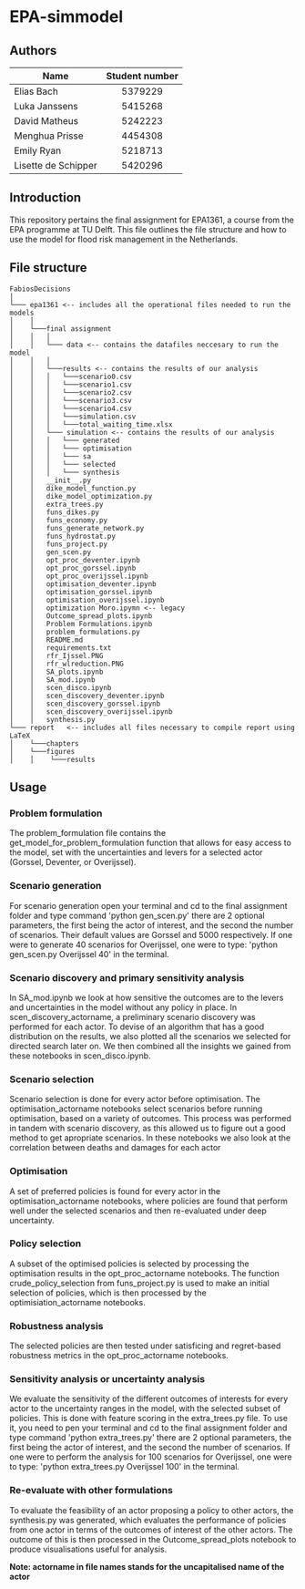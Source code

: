 # EPA-simmodel

## Authors
| Name                | Student number| 
| ------------------- |:-------------:|
| Elias Bach          | 5379229       |
| Luka Janssens       | 5415268       |
| David Matheus       | 5242223       |
| Menghua Prisse      | 4454308       |
| Emily Ryan          | 5218713       |
| Lisette de Schipper | 5420296       |

## Introduction

This repository pertains the final assignment for EPA1361, a course from the EPA programme at TU Delft. 
This file outlines the file structure and how to use the model for flood risk management in the Netherlands.


## File structure

```
FabiosDecisions
│
└─── epa1361 <-- includes all the operational files needed to run the models
│    │
│    └───final assignment 
│    │   │ 
│    │   └─── data <-- contains the datafiles neccesary to run the model
│    │   │
│    │   └───results <-- contains the results of our analysis
│    │   │   └───scenario0.csv
│    │   │   └───scenario1.csv
│    │   │   └───scenario2.csv
│    │   │   └───scenario3.csv
│    │   │   └───scenario4.csv
│    │   │   └───simulation.csv
│    │   │   └───total_waiting_time.xlsx
│    │   └─── simulation <-- contains the results of our analysis
│    │   │   └─── generated
│    │   │   └─── optimisation
│    │   │   └─── sa
│    │   │   └─── selected
│    │   │   └─── synthesis
│    │   __init__.py
│    │   dike_model_function.py
│    │   dike_model_optimization.py
│    │   extra_trees.py
│    │   funs_dikes.py
│    │   funs_economy.py
│    │   funs_generate_network.py
│    │   funs_hydrostat.py
│    │   funs_project.py
│    │   gen_scen.py
│    │   opt_proc_deventer.ipynb
│    │   opt_proc_gorssel.ipynb
│    │   opt_proc_overijssel.ipynb
│    │   optimisation_deventer.ipynb
│    │   optimisation_gorssel.ipynb
│    │   optimisation_overijssel.ipynb
│    │   optimization Moro.ipymn <-- legacy
│    │   Outcome_spread_plots.ipynb
│    │   Problem Formulations.ipynb
│    │   problem_formulations.py
│    │   README.md
│    │   requirements.txt
│    │   rfr_Ijssel.PNG
│    │   rfr_wlreduction.PNG
│    │   SA_plots.ipynb
│    │   SA_mod.ipynb
│    │   scen_disco.ipynb
│    │   scen_discovery_deventer.ipynb
│    │   scen_discovery_gorssel.ipynb
│    │   scen_discovery_overijssel.ipynb
│    │   synthesis.py
└─── report   <-- includes all files necessary to compile report using LaTeX
│    └───chapters
│    └───figures
│    │    └───results
```

## Usage

### Problem formulation

The problem_formulation file contains the get_model_for_problem_formulation function that allows for easy access to the
model, set with the uncertainties and levers for a selected actor (Gorssel, Deventer, or Overijssel).

### Scenario generation

For scenario generation open your terminal and cd to the final assignment folder
and type command 'python gen_scen.py' there are 2 optional parameters, the first being the actor of interest, and the
second the number of scenarios. Their default values are Gorssel and 5000 respectively.
If one were to generate 40 scenarios for Overijssel, one were to type: 'python gen_scen.py Overijssel 40' in the
terminal.

### Scenario discovery and primary sensitivity analysis

In SA_mod.ipynb we look at how sensitive the outcomes are to the levers and uncertainties in the model without any
policy in place.
In scen_discovery_actorname, a preliminary scenario discovery was performed for each actor. To devise of an algorithm
that has a good distribution on the results, we also plotted all the scenarios we selected for directed search later on.
We then combined all the insights we gained from these notebooks in scen_disco.ipynb.

### Scenario selection

Scenario selection is done for every actor before optimisation. The optimisation_actorname notebooks select scenarios 
before running optimisation, based on a variety of outcomes. This process was performed in tandem with scenario discovery,
as this allowed us to figure out a good method to get apropriate scenarios. In these notebooks we also look at the
correlation between deaths and damages for each actor

### Optimisation

A set of preferred policies is found for every actor in the optimisation_actorname notebooks, where policies are found 
that perform well under the selected scenarios and then re-evaluated under deep uncertainty.

### Policy selection

A subset of the optimised policies is selected by processing the optimisation results in the opt_proc_actorname 
notebooks. The function crude_policy_selection from funs_project.py is used to make an initial selection of policies,
which is then processed by the optimisiation_actorname notebooks.

### Robustness analysis

The selected policies are then tested under satisficing and regret-based robustness metrics in the opt_proc_actorname notebooks. 

### Sensitivity analysis or uncertainty analysis

We evaluate the sensitivity of the different outcomes of interests for every actor to the uncertainty ranges in the model,
with the selected subset of policies. This is done with feature scoring in the extra_trees.py file. To use it, you need 
to  pen your terminal and cd to the final assignment folder and type command 'python extra_trees.py' there are 2 optional 
parameters, the first being the actor of interest, and the second the number of scenarios. If one were to perform the
analysis for 100 scenarios for Overijssel, one were to type: 'python extra_trees.py Overijssel 100' in the terminal.

### Re-evaluate with other formulations

To evaluate the feasibility of an actor proposing a policy to other actors, the synthesis.py was generated, 
which evaluates the performance of policies from one actor in terms of the outcomes of interest of the other actors. 
The outcome of this is then processed in the Outcome_spread_plots notebook to produce visualisations useful for analysis.

**Note: actorname in file names stands for the uncapitalised name of the actor**

